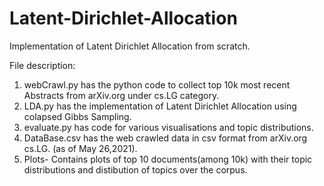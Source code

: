 # Latent-Dirichlet-Allocation

Implementation of Latent Dirichlet Allocation from scratch.

File description:
1) webCrawl.py has the python code to collect top 10k most recent Abstracts from arXiv.org under cs.LG category.
2) LDA.py has the implementation of Latent Dirichlet Allocation using colapsed Gibbs Sampling.
3) evaluate.py has code for various visualisations and topic distributions.
4) DataBase.csv has the web crawled data in csv format from arXiv.org cs.LG. (as of May 26,2021).
5) Plots- Contains plots of top 10 documents(among 10k) with their topic distributions and distibution of topics over the corpus.
